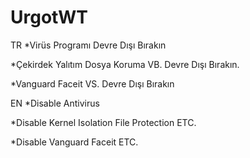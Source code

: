 # UrgotWT
TR
*Virüs Programı Devre Dışı Bırakın  

*Çekirdek Yalıtım Dosya Koruma VB. Devre Dışı Bırakın.

*Vanguard Faceit VS. Devre Dışı Bırakın

EN
*Disable Antivirus

*Disable Kernel Isolation File Protection ETC.

*Disable Vanguard Faceit ETC.
